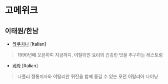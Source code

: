 # 고메위크

## 이태원/한남

* [라쿠치나](https://store.naver.com/restaurants/detail?id=11700873) [Italian]
> 1990년에 오픈하여 지금까지, 이탈리안 요리의 건강한 맛을  추구하는 레스토랑

* [베라](https://store.naver.com/restaurants/detail?id=34658718) [Italian]
> 나폴리 정통피자와 이탈리안 퀴진을 함께 즐길 수 있는  모던 이탈리아 다이닝
